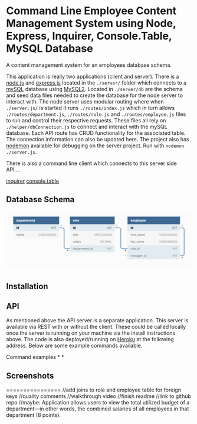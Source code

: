 # Command Line Employee Content Management System using Node, Express, Inquirer, Console.Table, MySQL Database

A content management system for an employees database schema. 

This application is really two applications (client and server). There is a [node.js](https://nodejs.org/en/) and [express.js](https://expressjs.com/) located in the `./server/` folder which connects to a [mySQL](https://www.mysql.com/) database using [MySQL2](https://www.npmjs.com/package/mysql2). Located in `./server/db` are the schema and seed data files needed to create the database for the node server to interact with. The node server uses modular routing where when `./server.js/` is started it runs `./routes/index.js` which in turn allows `./routes/department.js`, `./routes/role.js` and `./routes/employee.js` files to run and control their respective requests. These files all rely on `./helper/dbConnection.js` to connect and interact with the mySQL database. Each API route has CRUD functionality for the associated table. The connection information can also be updated here. The project also has [nodemon](https://www.npmjs.com/package/nodemon) available for debugging on the server project. Run with `nodemon ./server.js`.

There is also a command line client which connects to this server side API....

[inquirer](https://www.npmjs.com/package/inquirer)
[console.table](https://www.npmjs.com/package/console.table)

## Database Schema

![DB schema](./assets/schema-diagram.png)

## Installation

## API

As mentioned above the API server is a separate application. This  server is available via REST with or without the client. These could be called locally once the server is running on your machine via the install instructions above. The code is also deployed/running on [Heroku](https://www.heroku.com/) at the following address. Below are some example commands available. 

Command examples
* 
* 

## Screenshots

================
//add joins to role and employee table for foreign keys
//quality comments
//walkthrough video
//finish readme
//link to github repo
//maybe: Application allows users to view the total utilized budget of a department&mdash;in other words, the combined salaries of all employees in that department (8 points).